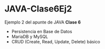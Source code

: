 # JAVA-Clase6Ej2

<p>Ejemplo 2 del apunte de JAVA <b>Clase 6</b> </p>
<ul>
  <li> Persistencia en Base de Datos</li>
  <li> MariaDB y MySQL</li>
  <li> CRUD (Create, Read, Update, Delete) básico </li>
</ul>
